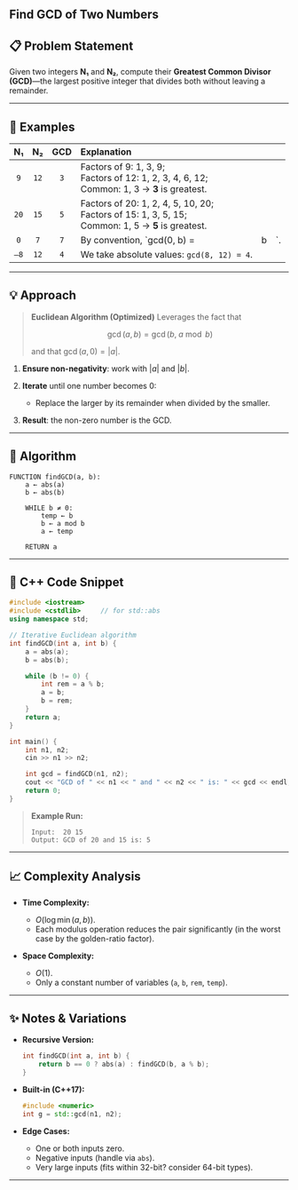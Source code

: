 ## **Find GCD of Two Numbers**

## 📋 Problem Statement

Given two integers **N₁** and **N₂**, compute their **Greatest Common Divisor (GCD)**—the largest positive integer that divides both without leaving a remainder.

---

## 🔎 Examples

|  N₁  |  N₂  | GCD | Explanation                                                                                            |   |     |
| :--: | :--: | :-: | :----------------------------------------------------------------------------------------------------- | - | --- |
|  `9` | `12` | `3` | Factors of 9: 1, 3, 9;<br>Factors of 12: 1, 2, 3, 4, 6, 12;<br>Common: 1, 3 → **3** is greatest.       |   |     |
| `20` | `15` | `5` | Factors of 20: 1, 2, 4, 5, 10, 20;<br>Factors of 15: 1, 3, 5, 15;<br>Common: 1, 5 → **5** is greatest. |   |     |
|  `0` |  `7` | `7` | By convention, \`gcd(0, b) =                                                                           | b | \`. |
| `–8` | `12` | `4` | We take absolute values: `gcd(8, 12) = 4`.                                                             |   |     |

---

## 💡 Approach

> **Euclidean Algorithm (Optimized)**
> Leverages the fact that
>
> $$
> \gcd(a, b) = \gcd(b,\; a \bmod b)
> $$
>
> and that $\gcd(a,0)=|a|$.

1. **Ensure non-negativity**: work with $|a|$ and $|b|$.
2. **Iterate** until one number becomes 0:

   * Replace the larger by its remainder when divided by the smaller.
3. **Result**: the non-zero number is the GCD.

---

## 📝 Algorithm

```text
FUNCTION findGCD(a, b):
    a ← abs(a)
    b ← abs(b)

    WHILE b ≠ 0:
        temp ← b
        b ← a mod b
        a ← temp

    RETURN a
```

---

## 💾 C++ Code Snippet

```cpp
#include <iostream>
#include <cstdlib>     // for std::abs
using namespace std;

// Iterative Euclidean algorithm
int findGCD(int a, int b) {
    a = abs(a);
    b = abs(b);

    while (b != 0) {
        int rem = a % b;
        a = b;
        b = rem;
    }
    return a;
}

int main() {
    int n1, n2;
    cin >> n1 >> n2;

    int gcd = findGCD(n1, n2);
    cout << "GCD of " << n1 << " and " << n2 << " is: " << gcd << endl;
    return 0;
}
```

> **Example Run:**
>
> ```
> Input:  20 15  
> Output: GCD of 20 and 15 is: 5
> ```

---

## 📈 Complexity Analysis

* **Time Complexity:**

  * $O(\log \min(a, b))$.
  * Each modulus operation reduces the pair significantly (in the worst case by the golden-ratio factor).
* **Space Complexity:**

  * $O(1)$.
  * Only a constant number of variables (`a`, `b`, `rem`, `temp`).

---

## ✨ Notes & Variations

* **Recursive Version:**

  ```cpp
  int findGCD(int a, int b) {
      return b == 0 ? abs(a) : findGCD(b, a % b);
  }
  ```
* **Built-in (C++17):**

  ```cpp
  #include <numeric>
  int g = std::gcd(n1, n2);
  ```
* **Edge Cases:**

  * One or both inputs zero.
  * Negative inputs (handle via `abs`).
  * Very large inputs (fits within 32-bit? consider 64-bit types).

---

